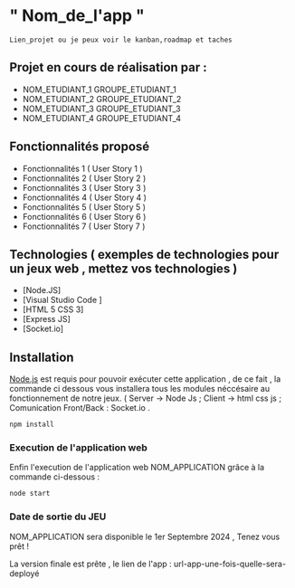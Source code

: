 # " Nom_de_l'app " 


``` Description de votre projet
Lien_projet ou je peux voir le kanban,roadmap et taches

```

## Projet en cours de réalisation par :

- NOM_ETUDIANT_1 GROUPE_ETUDIANT_1
- NOM_ETUDIANT_2 GROUPE_ETUDIANT_2
- NOM_ETUDIANT_3 GROUPE_ETUDIANT_3
- NOM_ETUDIANT_4 GROUPE_ETUDIANT_4


## Fonctionnalités proposé

- Fonctionnalités 1 ( User Story 1 ) 
- Fonctionnalités 2 ( User Story 2 ) 
- Fonctionnalités 3 ( User Story 3 ) 
- Fonctionnalités 4 ( User Story 4 ) 
- Fonctionnalités 5 ( User Story 5 ) 
- Fonctionnalités 6 ( User Story 6 ) 
- Fonctionnalités 7 ( User Story 7 ) 


## Technologies ( exemples de technologies pour un jeux web , mettez vos technologies ) 

- [Node.JS]
- [Visual Studio Code ]
- [HTML 5 CSS 3]
- [Express JS]
- [Socket.io]

## Installation

[Node.js](https://nodejs.org/) est requis pour pouvoir exécuter cette application , de ce fait , la commande ci dessous vous installera tous les modules néccésaire au fonctionnement de notre jeux. ( Server -> Node Js ; Client -> html css js ; Comunication Front/Back : Socket.io .

```sh
npm install
```

### Execution de l'application web

Enfin l'execution de l'application web NOM_APPLICATION grâce à la commande ci-dessous :

```sh
node start
```


### Date de sortie du JEU

NOM_APPLICATION sera disponible le 1er Septembre 2024 , Tenez vous prêt !

La version finale est prête , le lien de l'app : url-app-une-fois-quelle-sera-deployé
